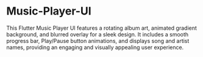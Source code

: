 # Music-Player-UI
This Flutter Music Player UI features a rotating album art, animated gradient background, and blurred overlay for a sleek design. It includes a smooth progress bar, Play/Pause button animations, and displays song and artist names, providing an engaging and visually appealing user experience.
